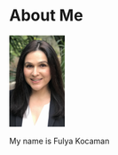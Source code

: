 # About Me
<img
  src="https://github.com/fulyakocaman/PortfolioProjects/blob/main/LinkedInPic2_2022.jpg"
  alt="Alt text"
  title="Optional title"
  style="display: inline-block; margin: 0 auto; width: 100px; lentgth:100px">

My name is Fulya Kocaman


